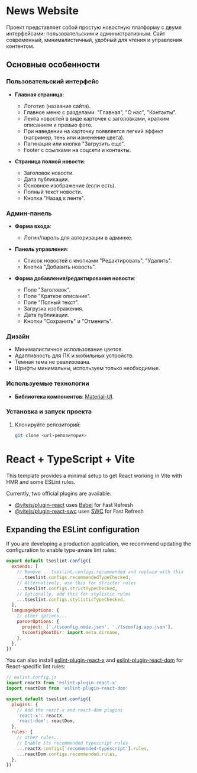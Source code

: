 # News Website

Проект представляет собой простую новостную платформу с двумя интерфейсами: пользовательским и административным. Сайт современный, минималистичный, удобный для чтения и управления контентом.

## Основные особенности

### Пользовательский интерфейс
- **Главная страница**:
  - Логотип (название сайта).
  - Главное меню с разделами: "Главная", "О нас", "Контакты".
  - Лента новостей в виде карточек с заголовками, кратким описанием и превью фото.
  - При наведении на карточку появляется легкий эффект (например, тень или изменение цвета).
  - Пагинация или кнопка "Загрузить еще".
  - Footer с ссылками на соцсети и контакты.
  
- **Страница полной новости**:
  - Заголовок новости.
  - Дата публикации.
  - Основное изображение (если есть).
  - Полный текст новости.
  - Кнопка "Назад к ленте".

### Админ-панель
- **Форма входа**:
  - Логин/пароль для авторизации в админке.
  
- **Панель управления**:
  - Список новостей с кнопками "Редактировать", "Удалить".
  - Кнопка "Добавить новость".
  
- **Форма добавления/редактирования новости**:
  - Поле "Заголовок".
  - Поле "Краткое описание".
  - Поле "Полный текст".
  - Загрузка изображения.
  - Дата публикации.
  - Кнопки "Сохранить" и "Отменить".

### Дизайн
- Минималистичное использование цветов.
- Адаптивность для ПК и мобильных устройств.
- Темная тема не реализована.
- Шрифты минимальны, используем только необходимые.

### Используемые технологии
- **Библиотека компонентов**: [Material-UI](https://mui.com/material-ui/getting-started/).
  
### Установка и запуск проекта
1. Клонируйте репозиторий:
   ```bash
   git clone <url-репозитория>

# React + TypeScript + Vite

This template provides a minimal setup to get React working in Vite with HMR and some ESLint rules.

Currently, two official plugins are available:

- [@vitejs/plugin-react](https://github.com/vitejs/vite-plugin-react/blob/main/packages/plugin-react) uses [Babel](https://babeljs.io/) for Fast Refresh
- [@vitejs/plugin-react-swc](https://github.com/vitejs/vite-plugin-react/blob/main/packages/plugin-react-swc) uses [SWC](https://swc.rs/) for Fast Refresh

## Expanding the ESLint configuration

If you are developing a production application, we recommend updating the configuration to enable type-aware lint rules:

```js
export default tseslint.config({
  extends: [
    // Remove ...tseslint.configs.recommended and replace with this
    ...tseslint.configs.recommendedTypeChecked,
    // Alternatively, use this for stricter rules
    ...tseslint.configs.strictTypeChecked,
    // Optionally, add this for stylistic rules
    ...tseslint.configs.stylisticTypeChecked,
  ],
  languageOptions: {
    // other options...
    parserOptions: {
      project: ['./tsconfig.node.json', './tsconfig.app.json'],
      tsconfigRootDir: import.meta.dirname,
    },
  },
})
```

You can also install [eslint-plugin-react-x](https://github.com/Rel1cx/eslint-react/tree/main/packages/plugins/eslint-plugin-react-x) and [eslint-plugin-react-dom](https://github.com/Rel1cx/eslint-react/tree/main/packages/plugins/eslint-plugin-react-dom) for React-specific lint rules:

```js
// eslint.config.js
import reactX from 'eslint-plugin-react-x'
import reactDom from 'eslint-plugin-react-dom'

export default tseslint.config({
  plugins: {
    // Add the react-x and react-dom plugins
    'react-x': reactX,
    'react-dom': reactDom,
  },
  rules: {
    // other rules...
    // Enable its recommended typescript rules
    ...reactX.configs['recommended-typescript'].rules,
    ...reactDom.configs.recommended.rules,
  },
})
```
